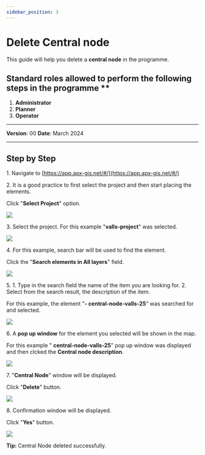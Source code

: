 ```yaml
---
sidebar_position: 3
---
```


# Delete Central node

This guide will help you delete a **central node** in the programme.

## Standard roles allowed to perform the following steps in the programme **

1.	**Administrator**
2.  **Planner**
3. **Operator**

------------

**Version**: 00
**Date**: March 2024

------------
## **Step by Step**


1\. Navigate to [https://app.apx-gis.net/#/](https://app.apx-gis.net/#/)


2\. It is a good practice to first select the project and then start placing the elements.

Click "**Select Project**" option.

![](https://ajeuwbhvhr.cloudimg.io/colony-recorder.s3.amazonaws.com/files/2024-02-14/059a9df2-e729-4d30-a5f4-9b3d6c4ce9a8/ascreenshot.jpeg?tl_px=0,0&br_px=774,432&force_format=png&width=774&wat_scale=69&wat=1&wat_opacity=1&wat_gravity=northwest&wat_url=https://colony-recorder.s3.amazonaws.com/images/watermarks/14B8A6_standard.png&wat_pad=320,0)


3\. Select the project. For this example "**valls-project**" was selected.

![](https://ajeuwbhvhr.cloudimg.io/colony-recorder.s3.amazonaws.com/files/2024-02-14/70ae89f7-fe33-459c-917a-9510f59d5089/ascreenshot.jpeg?tl_px=0,0&br_px=774,432&force_format=png&width=774&wat_scale=69&wat=1&wat_opacity=1&wat_gravity=northwest&wat_url=https://colony-recorder.s3.amazonaws.com/images/watermarks/14B8A6_standard.png&wat_pad=319,123)


4\. For this example, search bar will be used to find the element.

Click the "**Search elements in All layers**" field.

![](https://ajeuwbhvhr.cloudimg.io/colony-recorder.s3.amazonaws.com/files/2024-02-14/803d2de3-1a38-4dc8-9016-589c26f08eaf/ascreenshot.jpeg?tl_px=1049,0&br_px=1824,432&force_format=png&width=774&wat_scale=69&wat=1&wat_opacity=1&wat_gravity=northwest&wat_url=https://colony-recorder.s3.amazonaws.com/images/watermarks/14B8A6_standard.png&wat_pad=362,-2)


5\. 1. Type in the search field the name of the item you are looking for.
2. Select from the search result, the description of the item.

For this example, the element "**- central-node-valls-25**" was searched for and selected.

![](https://ajeuwbhvhr.cloudimg.io/colony-recorder.s3.amazonaws.com/files/2024-02-15/f4721585-dabc-4624-8052-be5d50e61c61/user_cropped_screenshot.jpeg?tl_px=296,0&br_px=1071,432&force_format=png&width=774&wat_scale=69&wat=1&wat_opacity=1&wat_gravity=northwest&wat_url=https://colony-recorder.s3.amazonaws.com/images/watermarks/14B8A6_standard.png&wat_pad=362,58)


6\. A **pop up window** for the element you selected will be shown in the map.

For this example " **central-node-valls-25**" pop up window was displayed and then clcked the **Central node description**.

![](https://ajeuwbhvhr.cloudimg.io/colony-recorder.s3.amazonaws.com/files/2024-02-14/93419dd6-99da-40d9-8654-10b0160a764e/ascreenshot.jpeg?tl_px=558,100&br_px=1333,533&force_format=png&width=774&wat_scale=69&wat=1&wat_opacity=1&wat_gravity=northwest&wat_url=https://colony-recorder.s3.amazonaws.com/images/watermarks/14B8A6_standard.png&wat_pad=362,191)


7\. "**Central Node**" window will be displayed. 

Click "**Delete**" button.

![](https://ajeuwbhvhr.cloudimg.io/colony-recorder.s3.amazonaws.com/files/2024-02-14/d1620f93-bd01-4da5-9b03-b9e862b64f2c/ascreenshot.jpeg?tl_px=0,454&br_px=774,887&force_format=png&width=774&wat_scale=69&wat=1&wat_opacity=1&wat_gravity=northwest&wat_url=https://colony-recorder.s3.amazonaws.com/images/watermarks/14B8A6_standard.png&wat_pad=17,385)


8\. Confirmation window will be displayed.

Click "**Yes**" button.

![](https://ajeuwbhvhr.cloudimg.io/colony-recorder.s3.amazonaws.com/files/2024-02-14/d9399f50-276c-4103-a517-f89ea5da19c1/ascreenshot.jpeg?tl_px=629,0&br_px=1612,549&force_format=png&width=983&wat_scale=87&wat=1&wat_opacity=1&wat_gravity=northwest&wat_url=https://colony-recorder.s3.amazonaws.com/images/watermarks/14B8A6_standard.png&wat_pad=459,198)


**Tip:** Central Node deleted successfully.
